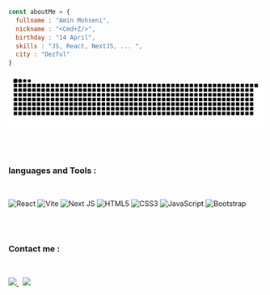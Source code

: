 

```javascript
const aboutMe = {
  fullname : "Amin Mohseni",
  nickname : "<Cmd+Z/>",
  birthday : "14 April",
  skills : "JS, React, NextJS, ... ",
  city : "Dezful"
}
```

<img align="center" src="https://raw.githubusercontent.com/imrrobat/imrrobat/d1b244e170d2b75fdda3efd499eaaf163f7a617c/images/github-contribution-grid-snake.svg" />

<br></br>

### languages and Tools :
<br/>

![React](https://img.shields.io/badge/react-%2320232a.svg?style=for-the-badge&logo=react&logoColor=%2361DAFB)
![Vite](https://img.shields.io/badge/vite-%23646CFF.svg?style=for-the-badge&logo=vite&logoColor=white)
![Next JS](https://img.shields.io/badge/Next-black?style=for-the-badge&logo=next.js&logoColor=white)
![HTML5](https://img.shields.io/badge/html5-%23E34F26.svg?style=for-the-badge&logo=html5&logoColor=white)
![CSS3](https://img.shields.io/badge/css3-%231572B6.svg?style=for-the-badge&logo=css3&logoColor=white)
![JavaScript](https://img.shields.io/badge/javascript-%23323330.svg?style=for-the-badge&logo=javascript&logoColor=%23F7DF1E)
![Bootstrap](https://img.shields.io/badge/bootstrap-%238511FA.svg?style=for-the-badge&logo=bootstrap&logoColor=white)

<br></br>

### Contact me :
<br/>
<p>
  <a href="https://instagram.com/amiiinmohseni/">
    <img src="https://img.shields.io/badge/Instagram-@Amin_Mohseni-Red?style=flat&logo=instagram" />
  </a>
  &nbsp;
  <a href="https://t.me/MohseniFard_A/">
    <img src="https://img.shields.io/badge/Telegram-@MohseniFard_A-blue?style=flat&logo=telegram" />
  </a>
</p>
